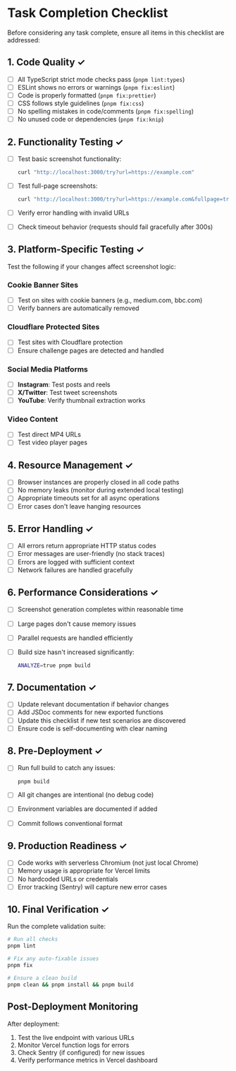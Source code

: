 # Task Completion Checklist

Before considering any task complete, ensure all items in this checklist are addressed:

## 1. Code Quality ✓

- [ ] All TypeScript strict mode checks pass (`pnpm lint:types`)
- [ ] ESLint shows no errors or warnings (`pnpm fix:eslint`)
- [ ] Code is properly formatted (`pnpm fix:prettier`)
- [ ] CSS follows style guidelines (`pnpm fix:css`)
- [ ] No spelling mistakes in code/comments (`pnpm fix:spelling`)
- [ ] No unused code or dependencies (`pnpm fix:knip`)

## 2. Functionality Testing ✓

- [ ] Test basic screenshot functionality:

  ```bash
  curl "http://localhost:3000/try?url=https://example.com"
  ```

- [ ] Test full-page screenshots:

  ```bash
  curl "http://localhost:3000/try?url=https://example.com&fullpage=true"
  ```

- [ ] Verify error handling with invalid URLs
- [ ] Check timeout behavior (requests should fail gracefully after 300s)

## 3. Platform-Specific Testing ✓

Test the following if your changes affect screenshot logic:

### Cookie Banner Sites

- [ ] Test on sites with cookie banners (e.g., medium.com, bbc.com)
- [ ] Verify banners are automatically removed

### Cloudflare Protected Sites

- [ ] Test sites with Cloudflare protection
- [ ] Ensure challenge pages are detected and handled

### Social Media Platforms

- [ ] **Instagram**: Test posts and reels
- [ ] **X/Twitter**: Test tweet screenshots
- [ ] **YouTube**: Verify thumbnail extraction works

### Video Content

- [ ] Test direct MP4 URLs
- [ ] Test video player pages

## 4. Resource Management ✓

- [ ] Browser instances are properly closed in all code paths
- [ ] No memory leaks (monitor during extended local testing)
- [ ] Appropriate timeouts set for all async operations
- [ ] Error cases don't leave hanging resources

## 5. Error Handling ✓

- [ ] All errors return appropriate HTTP status codes
- [ ] Error messages are user-friendly (no stack traces)
- [ ] Errors are logged with sufficient context
- [ ] Network failures are handled gracefully

## 6. Performance Considerations ✓

- [ ] Screenshot generation completes within reasonable time
- [ ] Large pages don't cause memory issues
- [ ] Parallel requests are handled efficiently
- [ ] Build size hasn't increased significantly:

  ```bash
  ANALYZE=true pnpm build
  ```

## 7. Documentation ✓

- [ ] Update relevant documentation if behavior changes
- [ ] Add JSDoc comments for new exported functions
- [ ] Update this checklist if new test scenarios are discovered
- [ ] Ensure code is self-documenting with clear naming

## 8. Pre-Deployment ✓

- [ ] Run full build to catch any issues:

  ```bash
  pnpm build
  ```

- [ ] All git changes are intentional (no debug code)
- [ ] Environment variables are documented if added
- [ ] Commit follows conventional format

## 9. Production Readiness ✓

- [ ] Code works with serverless Chromium (not just local Chrome)
- [ ] Memory usage is appropriate for Vercel limits
- [ ] No hardcoded URLs or credentials
- [ ] Error tracking (Sentry) will capture new error cases

## 10. Final Verification ✓

Run the complete validation suite:

```bash
# Run all checks
pnpm lint

# Fix any auto-fixable issues
pnpm fix

# Ensure a clean build
pnpm clean && pnpm install && pnpm build
```

## Post-Deployment Monitoring

After deployment:

1. Test the live endpoint with various URLs
2. Monitor Vercel function logs for errors
3. Check Sentry (if configured) for new issues
4. Verify performance metrics in Vercel dashboard
